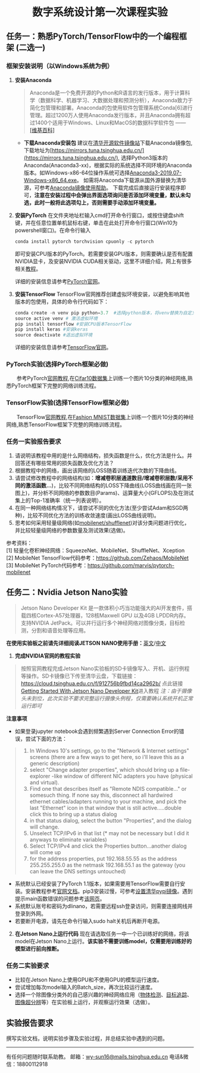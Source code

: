 # <center>**数字系统设计第一次课程实验**</center>

## 任务一：熟悉PyTorch/TensorFlow中的一个编程框架 (二选一)
### **框架安装说明（以Windows系统为例）**
1. **安装Anaconda**
    >Anaconda是一个免费开源的Python和R语言的发行版本，用于计算科学（数据科学、机器学习、大数据处理和预测分析），Anaconda致力于简化包管理和部署。Anaconda的包使用软件包管理系统Conda[6]进行管理。超过1200万人使用Anaconda发行版本，并且Anaconda拥有超过1400个适用于Windows、Linux和MacOS的数据科学软件包 ——  [[维基百科]](https://zh.wikipedia.org/wiki/Anaconda_(Python%E5%8F%91%E8%A1%8C%E7%89%88))
    - **下载Anaconda安装包**
    建议在[清华开源软件镜像站](https://mirrors.tuna.tsinghua.edu.cn/)下载Anaconda镜像包,下载地址为[https://mirrors.tuna.tsinghua.edu.cn/](https://mirrors.tuna.tsinghua.edu.cn/), 选择Python3版本的Anaconda(Anaconda3-xx)，根据实际的系统选择不同环境的Anaconda版本。如Windows-x86-64位操作系统可选择[Anaconda3-2019.07-Windows-x86_64.exe](https://mirrors.tuna.tsinghua.edu.cn/anaconda/archive/Anaconda3-2019.07-Windows-x86_64.exe)。 如需将Anaconda下载源从国外源替换为清华源，可参考[Anaconda镜像使用帮助](https://mirrors.tuna.tsinghua.edu.cn/help/anaconda/)。
    下载完成后直接运行安装程序即可，**注意在安装过程中会弹出界面选项询问是否添加环境变量，默认未勾选，此时一般将此选项勾上，否则需要手动添加环境变量。**  

2. **安装PyTorch**
    在文件夹地址栏输入cmd打开命令行窗口，或按住键盘shift键，并在任意位置单机鼠标右键，单击在此处打开命令行窗口(Win10为powershell窗口)。在命令行输入
    ``` python
    conda install pytorch torchvision cpuonly -c pytorch
    ```
    即可安装CPU版本的PyTorch。若需要安装GPU版本，则需要确认是否有配置NVIDIA显卡，及安装NVIDIA CUDA相关驱动，这里不详细介绍，网上有很多相关[教程](https://www.cnblogs.com/yang520ming/p/10677110.html)。   

    详细的安装信息请参考[PyTorch官网](https://pytorch.org/)。
3. **安装TensorFlow**
   TensorFlow官网推荐创建虚拟环境安装，以避免影响其他版本的包使用，具体的命令行代码如下：
    ``` python
    conda create -n venv pip python=3.7  #选择python版本，将venv替换为自定义名称（如tfenv)
    source active venv # 激活虚拟环境
    pip install tensorflow #安装CPU版本TensorFlow
    pip install keras #安装keras
    source deactivate #退出虚拟环境
    ```  

    详细的安装信息请参考[TensorFlow官网](https://tensorflow.google.cn/install/pip?hl=zh_cn)。


### PyTorch实验(选择PyTorch框架必做)
&emsp;&emsp;参考PyTorch[官网教程](https://pytorch.org/tutorials/beginner/blitz/cifar10_tutorial.html#sphx-glr-beginner-blitz-cifar10-tutorial-py),在[Cifar10数据集](http://www.cs.toronto.edu/~kriz/cifar.html)上训练一个图片10分类的神经网络,熟悉PyTorch框架下完整的网络训练流程。

### TensorFlow实验(选择TensorFlow框架必做)   
&emsp;&emsp;TensorFlow[官网教程](https://tensorflow.google.cn/tutorials/keras/basic_classification?hl=zh_cn),在[Fashion MNIST数据集](http://www.worldlink.com.cn/en/osdir/fashion-mnist.html)上训练一个图片10分类的神经网络,熟悉TensorFlow框架下完整的网络训练流程。

### 任务一实验报告要求   
1. 请说明该教程中用的是什么网络结构，损失函数是什么，优化方法是什么。并回答还有哪些常用的损失函数及优化方法？
2. 根据教程中的网络，画出该网络的LOSS随着训练迭代次数的下降曲线。
3. 请尝试修改教程中的网络结构(如：**增减卷积层通道数目/增减卷积层数/采用不同的激活函数...**)，比较不同网络结构的LOSS下降曲线(LOSS曲线画在同一张图上)，并分析不同网络的参数数目(Params)、运算量大小(GFLOPS)及在测试集上的Top-1准确率（统一列表说明）。
4. 在同一种网络结构情况下，请尝试不同的优化方法(至少尝试Adam和SGD两种)，比较不同优化方法的训练收敛速度(画出LOSS曲线说明)。
5. 思考如何采用轻量级网络(如[mobilenet/shufflenet](https://blog.csdn.net/u011995719/article/details/79100582))对该分类问题进行优化，并比较轻量级网络的参数数量及测试效果(选做)。

参考资料：    
[1] 轻量化卷积神经网络：SqueezeNet、MobileNet、ShuffleNet、Xception  
[2] MobileNet TensorFlow代码参考：https://github.com/Zehaos/MobileNet  
[3] MobileNet PyTorch代码参考：https://github.com/marvis/pytorch-mobilenet

## 任务二：Nvidia Jetson Nano实验
> Jetson Nano Developer Kit 是一款体积小巧当功能强大的AI开发套件，搭载四核Cortex-A57处理器，128核Maxwell GPU 以及4GB LPDDR内存。支持NVIDIA JetPack。可以并行运行多个神经网络对图像分类，目标检测，分割和语音处理等应用。

**在使用实验板之前请先详细阅读JETSON NANO使用手册：**[英文](https://developer.download.nvidia.cn/assets/embedded/secure/jetson/Nano/docs/NVIDIA_Jetson_Nano_Developer_Kit_User_Guide.pdf?W8NN1AOQkkfV4y-Evy3PJg9OxIxv5nEz46do0-tDu3-qAS8H0bEzoqL9Tf5sZH7D4ZmJzYD8HKkBRA_4yWrfOjbbhfz-X-siuLufXAMoVTug6kuqiFlmwRmvsFGy0N1irsiuzb5i5wSX45kAAjppdya7NW6GWpx2Mf_d21YwlPMkeWaJHWPyvUeF3n7NdTxxEpXUEBOl)/[中文](http://www.waveshare.net/w/upload/2/26/Jetson_Nano_Developer_Kit_User_Guide_cn.pdf)

1. **完成NVIDIA官网的教程实验**
> 按照官网教程完成Jetson Nano实验板的SD卡镜像写入、开机、运行例程等操作。SD卡镜像已下传至清华云盘，下载链接：https://cloud.tsinghua.edu.cn/f/912756b9fbd14ca2962b/
> 点此链接[Getting Started With Jetson Nano Developer Kit](https://courses.nvidia.com/courses/course-v1:DLI+C-RX-02+V1/courseware/b2e02e999d9247eb8e33e893ca052206/63a4dee75f2e4624afbc33bce7811a9b/?activate_block_id=block-v1%3ADLI%2BC-RX-02%2BV1%2Btype%40sequential%2Bblock%4063a4dee75f2e4624afbc33bce7811a9b)进入教程
> *注：由于摄像头未到位，此次实验不要求完整运行摄像头例程，仅需要确认系统开机正常运行即可*

**注意事项**

- 如果登录jupyter notebook会遇到频繁遇到Server Connection Error的错误，尝试下面的方法：
>1. In Windows 10's settings, go to the "Network & Internet settings" screens (there are a few ways to get here, so i'll leave this as a generic description)
>2. select "Change adapter properties", which should bring up a file-explorer -like window of different NIC adapters you have (physical and virtual).
>3. Find one that describes itself as "Remote NDIS compatible..." or somesuch thing. If none say this, disconnect all hardwired ethernet cables/adapters running to your machine, and pick the last "Ethernet" icon in that window that is still active.....double click this to bring up a status dialog
>4. in that status dialog, select the button "Properties", and the dialog will change.
>5. Unselect TCP/IPv6 in that list (* may not be necessary but I did it anyways to eliminate variables)
>6. Select TCP/IPv4 and click the Properties button...another dialog will come up
>7. for the address properties, put
192.168.55.55 as the address
255.255.255.0 as the netmask
192.168.55.1 as the gateway
(you can leave the DNS settings untouched)
- 系统默认已经安装了PyTorch 1.1版本，如果需要用TensorFlow需要自行安装。安装教程参考[官网文档](https://docs.nvidia.com/deeplearning/frameworks/install-tf-jetson-platform/index.html)。pip3安装过慢，可参考[设置清华pypi镜像](https://mirrors.tuna.tsinghua.edu.cn/help/pypi/)。遇到提示main函数错误的问题参考[该网页](https://blog.csdn.net/beckhans/article/details/89146881)。
- 系统默认账号和密码为dlinano，若需要远程ssh登录访问，则需要连接网线并登录到外网。
- 若要断开电源，请先在命令行输入sudo halt关机后再断开电源。

2. **在Jetson Nano上运行代码**
   现在请选取任务一中一个已训练好的网络，将该model在Jetson Nano上运行。**该实验不需要训练model，仅需要用训练好的模型进行前向推断。** 

### 任务二实验要求

-  比较在Jetson Nano上使用GPU和不使用GPU的模型运行速度。
-  尝试增加每次model输入的Batch_size，再次比较运行速度。
-  选择一个除图像分类外的自己感兴趣的神经网络应用（[物体检测](https://github.com/eriklindernoren/PyTorch-YOLOv3)、[目标追踪](https://github.com/torrvision/siamfc-tf)、[图像超分辨](https://github.com/icpm/super-resolution)等）在实验板上运行，并观察运行效果（选做）。

## 实验报告要求
撰写实验文档，说明实验步骤及实验过程，并总结实验中遇到的问题。


***********************************
有任何问题随时联系助教。
邮箱：wy-sun16@mails.tsinghua.edu.cn
电话&微信：18800112918

  
  